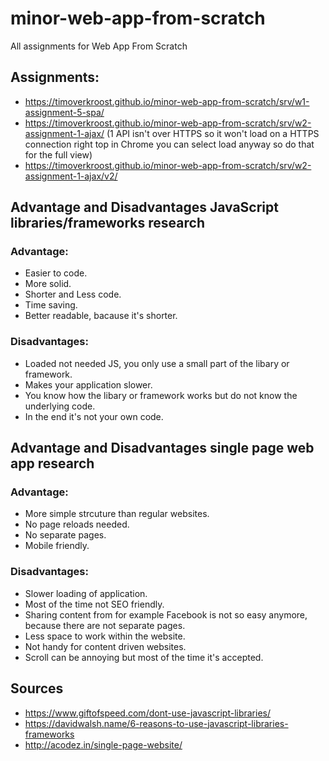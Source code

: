 # minor-web-app-from-scratch
All assignments for Web App From Scratch

## Assignments:
- https://timoverkroost.github.io/minor-web-app-from-scratch/srv/w1-assignment-5-spa/
- https://timoverkroost.github.io/minor-web-app-from-scratch/srv/w2-assignment-1-ajax/ (1 API isn't over HTTPS so it won't load on a HTTPS connection right top in Chrome you can select load anyway so do that for the full view)
- https://timoverkroost.github.io/minor-web-app-from-scratch/srv/w2-assignment-1-ajax/v2/

## Advantage and Disadvantages JavaScript libraries/frameworks research

### Advantage:
- Easier to code.
- More solid.
- Shorter and Less code.
- Time saving.
- Better readable, bacause it's shorter.

### Disadvantages:
- Loaded not needed JS, you only use a small part of the libary or framework.
- Makes your application slower.
- You know how the libary or framework works but do not know the underlying code.
- In the end it's not your own code.

## Advantage and Disadvantages single page web app research

### Advantage:
- More simple strcuture than regular websites.
- No page reloads needed.
- No separate pages.
- Mobile friendly.

### Disadvantages:
- Slower loading of application.
- Most of the time not SEO friendly.
- Sharing content from for example Facebook is not so easy anymore, because there are not separate pages.
- Less space to work within the website.
- Not handy for content driven websites.
- Scroll can be annoying but most of the time it's accepted.

## Sources
- https://www.giftofspeed.com/dont-use-javascript-libraries/
- https://davidwalsh.name/6-reasons-to-use-javascript-libraries-frameworks
- http://acodez.in/single-page-website/
